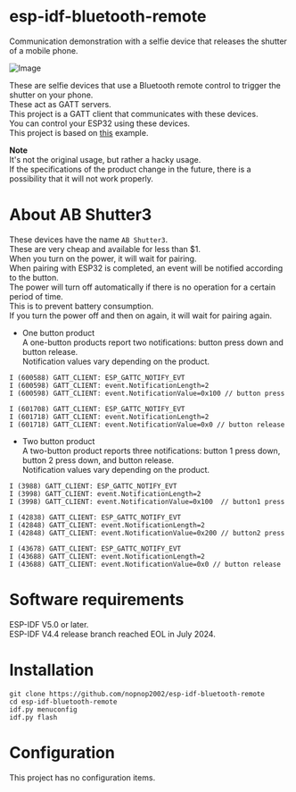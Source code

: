 # esp-idf-bluetooth-remote
Communication demonstration with a selfie device that releases the shutter of a mobile phone.   

![Image](https://github.com/user-attachments/assets/9e4b833f-5c0f-499b-9aa9-a3bb69f43309)

These are selfie devices that use a Bluetooth remote control to trigger the shutter on your phone.   
These act as GATT servers.   
This project is a GATT client that communicates with these devices.   
You can control your ESP32 using these devices.   
This project is based on [this](https://github.com/espressif/esp-idf/tree/master/examples/bluetooth/bluedroid/ble/gatt_client) example.

__Note__   
It's not the original usage, but rather a hacky usage.   
If the specifications of the product change in the future, there is a possibility that it will not work properly.   

# About AB Shutter3
These devices have the name ```AB Shutter3```.   
These are very cheap and available for less than $1.   
When you turn on the power, it will wait for pairing.   
When pairing with ESP32 is completed, an event will be notified according to the button.   
The power will turn off automatically if there is no operation for a certain period of time.   
This is to prevent battery consumption.   
If you turn the power off and then on again, it will wait for pairing again.   

- One button product   
 A one-button products report two notifications: button press down and button release.   
Notification values vary depending on the product.   
```
I (600588) GATT_CLIENT: ESP_GATTC_NOTIFY_EVT
I (600598) GATT_CLIENT: event.NotificationLength=2
I (600598) GATT_CLIENT: event.NotificationValue=0x100 // button press

I (601708) GATT_CLIENT: ESP_GATTC_NOTIFY_EVT
I (601718) GATT_CLIENT: event.NotificationLength=2
I (601718) GATT_CLIENT: event.NotificationValue=0x0 // button release
```

- Two button product   
 A two-button product reports three notifications: button 1 press down, button 2 press down, and button release.   
Notification values vary depending on the product.   
```
I (3988) GATT_CLIENT: ESP_GATTC_NOTIFY_EVT
I (3998) GATT_CLIENT: event.NotificationLength=2
I (3998) GATT_CLIENT: event.NotificationValue=0x100  // button1 press

I (42838) GATT_CLIENT: ESP_GATTC_NOTIFY_EVT
I (42848) GATT_CLIENT: event.NotificationLength=2
I (42848) GATT_CLIENT: event.NotificationValue=0x200 // button2 press

I (43678) GATT_CLIENT: ESP_GATTC_NOTIFY_EVT
I (43688) GATT_CLIENT: event.NotificationLength=2
I (43688) GATT_CLIENT: event.NotificationValue=0x0 // button release
```

# Software requirements
ESP-IDF V5.0 or later.   
ESP-IDF V4.4 release branch reached EOL in July 2024.   

# Installation   
```
git clone https://github.com/nopnop2002/esp-idf-bluetooth-remote
cd esp-idf-bluetooth-remote
idf.py menuconfig
idf.py flash
```

# Configuration   
This project has no configuration items.   

